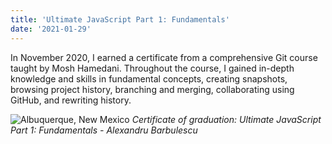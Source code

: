 ```yaml
---
title: 'Ultimate JavaScript Part 1: Fundamentals'
date: '2021-01-29'
---
```


In November 2020, I earned a certificate from a comprehensive Git course taught by Mosh Hamedani. Throughout the course, I gained in-depth knowledge and skills in fundamental concepts, creating snapshots, browsing project history, branching and merging, collaborating using GitHub, and rewriting history.

![Albuquerque, New Mexico](/images/certifications/javascript/ultimate-javascript-part-1-fundamentals.png)
_Certificate of graduation: Ultimate JavaScript Part 1: Fundamentals - Alexandru Barbulescu_
